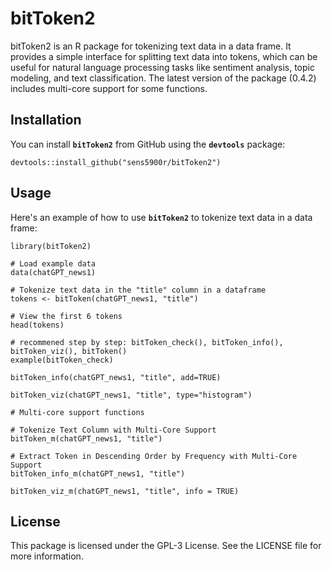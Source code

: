 # **bitToken2**

bitToken2 is an R package for tokenizing text data in a data frame. It provides a simple interface for splitting text data into tokens, which can be useful for natural language processing tasks like sentiment analysis, topic modeling, and text classification. The latest version of the package (0.4.2) includes multi-core support for some functions.

## **Installation**

You can install **`bitToken2`** from GitHub using the **`devtools`** package:

```{r}
devtools::install_github("sens5900r/bitToken2")
```

## **Usage**

Here's an example of how to use **`bitToken2`** to tokenize text data in a data frame:

```{r}
library(bitToken2)

# Load example data
data(chatGPT_news1)

# Tokenize text data in the "title" column in a dataframe
tokens <- bitToken(chatGPT_news1, "title")

# View the first 6 tokens
head(tokens)

# recommened step by step: bitToken_check(), bitToken_info(), bitToken_viz(), bitToken()
example(bitToken_check)

bitToken_info(chatGPT_news1, "title", add=TRUE)

bitToken_viz(chatGPT_news1, "title", type="histogram")

# Multi-core support functions

# Tokenize Text Column with Multi-Core Support
bitToken_m(chatGPT_news1, "title")

# Extract Token in Descending Order by Frequency with Multi-Core Support
bitToken_info_m(chatGPT_news1, "title")

bitToken_viz_m(chatGPT_news1, "title", info = TRUE)
```

## **License**

This package is licensed under the GPL-3 License. See the LICENSE file for more information.
